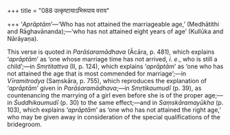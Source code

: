 +++
title = "088 उत्कृष्टायाऽभिरूपाय वराय"

+++
‘*Aprāptām*’—‘Who has not attained the marriageable age,’ (Medhātithi
and Rāghavānanda);—‘who has not attained eight years of age’ (Kullūka
and Nārāyaṇa).

This verse is quoted in *Parāśaramādhava* (Ācāra, p. 481), which
explains ‘*aprāptām*’ as ‘one whose marriage time has not arrived, *i*.
*e*., who is still a child’;—in *Smṛtitattva* (II, p. 124), which
explains ‘*aprāptām*’ as ‘one who has not attained the age that is most
commended for marriage’;—in *Vīramitrodya* (Saṃskāra, p. 755), which
reproduces the explanation of ‘*aprāptām*’ given in
*Parāśaramādhava*;—in *Smṛtikaumudī* (p. 39), as countenancing the
marrying of a girl even before she is of the proper age;—in
*Śuddhikaumudī* (p. 30) to the same effect;—and in *Saṃskāramayūkha* (p.
103), which explains ‘*aprāptām*’ as ‘one who has not attained the right
age,’ who may be given away in consideration of the special
qualifications of the bridegroom.


